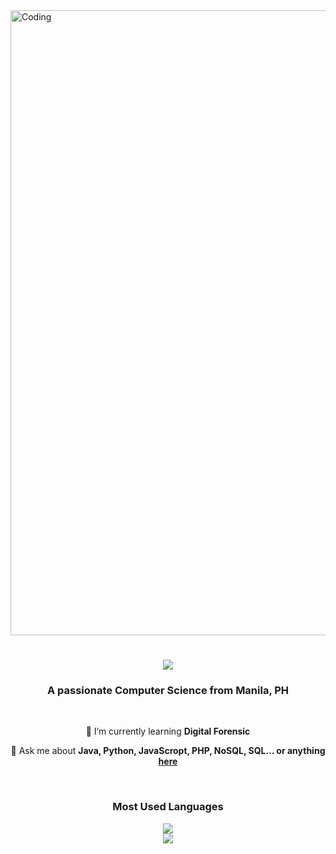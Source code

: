 <img align="center" alt="Coding" width="1000" src="https://steamuserimages-a.akamaihd.net/ugc/94976727961336051/0807F669892C401BA9C1570B4C71CEAD8B20C116/?imw=5000&imh=5000&ima=fit&impolicy=Letterbox&imcolor=%23000000&letterbox=false">

<h1 align="center">
    <img src="https://readme-typing-svg.herokuapp.com/?font=Righteous&size=35&center=true&vCenter=true&width=500&height=70&duration=4000&lines=Hi+There!+👋;+I'm+Miguel!;" />
</h1>

<h3 align="center">A passionate Computer Science from Manila, PH</h3>

<br/>

<div align="center">
 
 🌱 I’m currently learning **Digital Forensic**

💬 Ask me about **Java, Python, JavaScropt, PHP, NoSQL, SQL... or anything [here](https://github.com/megelclarkchangcoco)**

</div>

<br/>

<div align="center">
 
### Most Used Languages
![](https://github-readme-streak-stats.herokuapp.com/?user=megelclarkchangcoco&theme=dark&hide_border=false)<br/>
![](https://github-readme-stats.vercel.app/api/top-langs/?username=megelclarkchangcoco&theme=dark&hide_border=false&include_all_commits=false&count_private=false&layout=compact)
</div>
